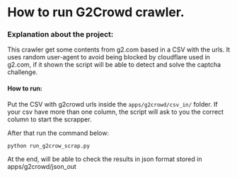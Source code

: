 # How to run G2Crowd crawler.

### Explanation about the project:

This crawler get some contents from g2.com based in a CSV with the urls. It uses random user-agent to avoid being blocked by cloudflare used in g2.com, if it shown the script will be able to detect and solve the captcha challenge.


#### How to run:

Put the CSV with g2crowd urls inside the `apps/g2crowd/csv_in/` folder. If your csv have more than one column, the script will ask to you the correct column to start the scrapper.

After that run the command below:

```
python run_g2crow_scrap.py
```

At the end, will be able to check the results in json format stored in apps/g2crowd/json_out
